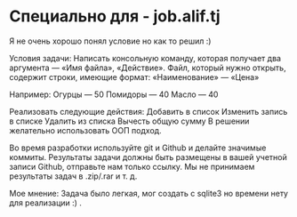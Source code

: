 # Специально для - job.alif.tj
Я не очень хорошо понял условие но как то решил :)

Условия задачи:
Написать консольную команду, которая получает два аргумента — «Имя файла», «Действие».
Файл, который нужно открыть, содержит строки, имеющие формат: «Наименование» — «Цена»

Например:
Огурцы — 50
Помидоры — 40
Масло — 40

Реализовать следующие действия:
Добавить в список
Изменить запись в списке
Удалить из списка
Вычесть общую сумму
В решении желательно использовать ООП подход.

Во время разработки используйте git и Github и делайте значимые коммиты. Результаты задачи должны быть размещены в вашей учетной записи Github, отправьте нам только ссылку. Мы не принимаем результаты задач в .zip/.rar и т. д.

Мое мнение:
Задача было легкая, мог создать с sqlite3 но времени нету для реализации :) .
